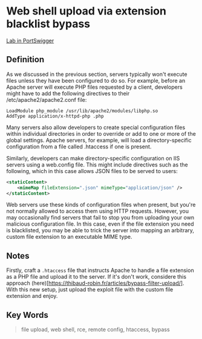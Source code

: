 # Web shell upload via extension blacklist bypass

[Lab in PortSwigger](https://portswigger.net/web-security/file-upload/lab-file-upload-web-shell-upload-via-extension-blacklist-bypass)

## Definition
As we discussed in the previous section, servers typically won't execute files unless they have been configured to do so. For example, before an Apache server will execute PHP files requested by a client, developers might have to add the following directives to their /etc/apache2/apache2.conf file:
```
LoadModule php_module /usr/lib/apache2/modules/libphp.so
AddType application/x-httpd-php .php
```

Many servers also allow developers to create special configuration files within individual directories in order to override or add to one or more of the global settings. Apache servers, for example, will load a directory-specific configuration from a file called .htaccess if one is present.

Similarly, developers can make directory-specific configuration on IIS servers using a web.config file. This might include directives such as the following, which in this case allows JSON files to be served to users:
```xml
<staticContent>
    <mimeMap fileExtension=".json" mimeType="application/json" />
</staticContent>
```

Web servers use these kinds of configuration files when present, but you're not normally allowed to access them using HTTP requests. However, you may occasionally find servers that fail to stop you from uploading your own malicious configuration file. In this case, even if the file extension you need is blacklisted, you may be able to trick the server into mapping an arbitrary, custom file extension to an executable MIME type. 

## Notes
Firstly, craft a `.htaccess` file that instructs Apache to handle a file extension as a PHP file and upload it to the server. If it's don't work, considere this approach (here)[https://thibaud-robin.fr/articles/bypass-filter-upload/]. With this new setup, just upload the exploit file with the custom file extension and enjoy.

## Key Words
> file upload, web shell, rce, remote config, htaccess, bypass